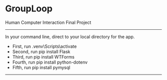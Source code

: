 # GroupLoop
Human Computer Interaction Final Project

----------------------------------------------------------------
In your command line, direct to your local directory for the app.
- First, run .venv\Scripts\activate
- Second, run pip install Flask
- Third, run pip install WTForms
- Fourth, run pip install python-dotenv
- Fifth, run pip install pymysql

----------------------------------------------------------------

